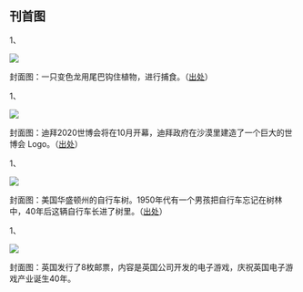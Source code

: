 ## 刊首图

1、

![](https://www.wangbase.com/blogimg/asset/202002/bg2020021705.jpg)

封面图：一只变色龙用尾巴钩住植物，进行捕食。（[出处](https://www.instagram.com/p/B8kepJrlDUu/)）

1、

![](https://www.wangbase.com/blogimg/asset/202002/bg2020021203.jpg)

封面图：迪拜2020世博会将在10月开幕，迪拜政府在沙漠里建造了一个巨大的世博会 Logo。（[出处](https://range.ae/uae-of-the-future-what-the-country-will-look-like-after-2020/)）

1、

![](https://www.wangbase.com/blogimg/asset/202002/bg2020020707.jpg)

封面图：美国华盛顿州的自行车树。1950年代有一个男孩把自行车忘记在树林中，40年后这辆自行车长进了树里。（[出处](https://www.thevintagenews.com/2016/08/29/the-real-story-behind-a-boy-left-his-bike-chained-to-a-tree-when-he-went-away-to-war-in-1914/)）

1、

![](https://www.wangbase.com/blogimg/asset/202002/bg2020020301.jpg)

封面图：英国发行了8枚邮票，内容是英国公司开发的电子游戏，庆祝英国电子游戏产业诞生40年。
